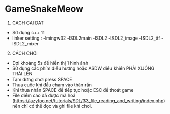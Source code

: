 # GameSnakeMeow

1. CACH CAI DAT
- Sử dụng c++ 11
- linker setting : 
                -lmingw32 -lSDL2main -lSDL2
                -lSDL2_image
                -lSDL2_ttf
                -lSDL2_mixer

2. CÁCH CHƠI
- Đợi khoảng 5s để hiển thị 1 hình ảnh
- Sử dụng các phím điểu hướng hoặc ASDW điểu khiển PHẢI XUỐNG TRÁI LÊN
- Tạm dừng chơi press SPACE
- Thua cuộc khi đầu chạm vào thân rắn
- Khi thua nhấn SPACE để tiếp tục hoặc ESC để thoát game
- File điểm cao đã được mã hoá (https://lazyfoo.net/tutorials/SDL/33_file_reading_and_writing/index.php) nên chỉ có thể đọc và ghi file khi chơi.
	
